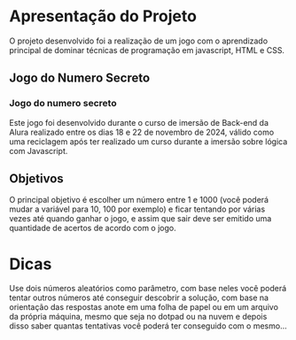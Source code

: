 # Apresentação do Projeto
O projeto desenvolvido foi a realização de um jogo com o aprendizado principal de dominar técnicas de programação em javascript, HTML e CSS.

## Jogo do Numero Secreto
### Jogo do numero secreto
Este jogo foi desenvolvido durante o curso de imersão de Back-end da Alura realizado entre os dias 18 e 22 de novembro de 2024, válido como uma reciclagem após ter realizado um curso durante a imersão sobre lógica com Javascript.

## Objetivos
O principal objetivo é escolher um número entre 1 e 1000 (você poderá mudar a variável para 10, 100 por exemplo) e ficar tentando por várias vezes até quando ganhar o jogo, e assim que sair deve ser emitido uma quantidade de acertos de acordo com o jogo.

# Dicas
Use dois números aleatórios como parâmetro, com base neles você poderá tentar outros números até conseguir descobrir a solução, com base na orientação das respostas anote em uma folha de papel ou em um arquivo da própria máquina, mesmo que seja no dotpad ou na nuvem e depois disso saber quantas tentativas você poderá ter conseguido com o mesmo...
